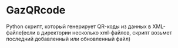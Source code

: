 # GazQRcode
Python скрипт, который генерирует QR-коды из данных в XML-файле(если в директории несколько xml-файлов, скрипт возьмет последний добавленный или обновленный файл)
